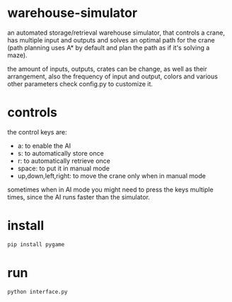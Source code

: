 # warehouse-simulator
an automated storage/retrieval warehouse simulator, that controls a crane, has multiple input and outputs and solves an optimal path for the crane (path planning uses A* by default and plan the path as if it's solving a maze).

the amount of inputs, outputs, crates can be change, as well as their arrangement, also the frequency of input and output, colors and various other parameters check config.py to customize it.

# controls
the control keys are:
- a: to enable the AI
- s: to automatically store once
- r: to automatically retrieve once
- space: to put it in manual mode
- up,down,left,right: to move the crane only when in manual mode

sometimes when in AI mode you might need to press the keys multiple times, since the AI runs faster than the simulator.

# install

```sh
pip install pygame
```

# run

```sh
python interface.py
```